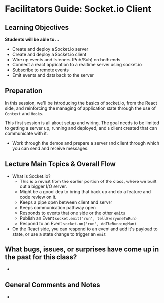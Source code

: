 # Facilitators Guide: Socket.io Client

## Learning Objectives

**Students will be able to ...**

* Create and deploy a Socket.io server
* Create and deploy a Socket.io client
* Wire up events and listeners (Pub/Sub) on both ends
* Connect a react application to a realtime server using socket.io
* Subscribe to remote events
* Emit events and data back to the server

## Preparation
In this session, we'll be introducing the basics of socket.io, from the React side, and reinforcing the managing of application state through the use of `Context` and `Hooks`.  

This first session is all about setup and wiring.  The goal needs to be limited to getting a server up, running and deployed, and a client created that can communicate with it.

* Work through the demos and prepare a server and client through which you can send and receive messages.  

## Lecture Main Topics & Overall Flow
* What is Socket.io?
  * This is a revisit from the earlier portion of the class, where we built out a bigger I/O server.
  * Might be a good idea to bring that back up and do a feature and code review on it.
  * Keeps a pipe open between client and server
  * Keeps communication pathway open
  * Responds to events that one side or the other `emits`
  * Publish an Event `socket.emit('run', tellEveryoneToRun)`
  * Respond to an Event `socket.on('run', doTheRunningMan)`
* On the React side, you can respond to an event and add it's payload to state, or use a state change to trigger an `emit`


## What bugs, issues, or surprises have come up in the past for this class?
*

## General Comments and Notes
*
